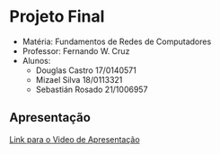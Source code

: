 # Projeto Final

 - Matéria: Fundamentos de Redes de Computadores
 - Professor: Fernando W. Cruz
 - Alunos:
   - Douglas Castro 17/0140571
   - Mizael Silva 18/0113321
   - Sebastián Rosado 21/1006957

## Apresentação

[Link para o Video de Apresentação](https://www.youtube.com/watch?v=nORp_lSRTYM)
